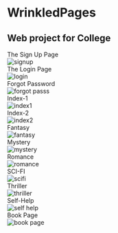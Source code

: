 # WrinkledPages
Web project for College
---
The Sign Up Page<br />
![signup](https://user-images.githubusercontent.com/48997539/156869221-71529335-999c-4319-acda-e2b44cf641af.jpg)<br />
The Login Page<br />
![login](https://user-images.githubusercontent.com/48997539/156869230-b77eca2b-69d8-4d45-b401-a074c782cf81.jpg)<br />
Forgot Password<br />
![forgot passs](https://user-images.githubusercontent.com/48997539/156869249-802ab631-8657-466b-8b99-5494403077c4.jpg)<br />
Index-1<br />
![index1](https://user-images.githubusercontent.com/48997539/156869250-b71c8153-a1f9-4a11-96fe-c7aed1d79255.jpg)<br />
Index-2<br />
![index2](https://user-images.githubusercontent.com/48997539/156869255-fd8ab51f-fdb0-427d-a351-53611f2d0634.jpg)<br />
Fantasy<br />
![fantasy](https://user-images.githubusercontent.com/48997539/156869260-7e6a969d-4fc1-4e30-a283-7ccee4379365.jpg)<br />
Mystery<br />
![mystery](https://user-images.githubusercontent.com/48997539/156869287-8581f871-9429-4f17-9249-40aaed5909a7.jpg)<br />
Romance<br />
![romance](https://user-images.githubusercontent.com/48997539/156869286-3a965521-09e1-4354-8af7-f81188103192.jpg)<br />
SCI-FI<br />
![scifi](https://user-images.githubusercontent.com/48997539/156869291-8c7719a0-d1ef-4e90-8812-51fcc0126f1d.jpg)<br />
Thriller<br />
![thriller](https://user-images.githubusercontent.com/48997539/156869296-2997d33e-ce13-4406-8bff-c2928b454757.jpg)<br />
Self-Help<br />
![self help](https://user-images.githubusercontent.com/48997539/156869309-4d4cf471-6ad2-49de-9f77-afee08b43bb8.jpg)<br />
Book Page<br />
![book page](https://user-images.githubusercontent.com/48997539/156869311-a517b60c-0eb9-4a9c-9173-5321499db129.jpg)<br />
